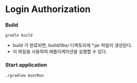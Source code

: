 # Login Authorization

### Build
```shell
gradle build
```
- build 가 완료되면, build/libs/ 디렉토리에 *.jar 파일이 생성된다.
- 이 파일을 사용하여 애플리케이션을 실행할 수 있다.

### Start application
```shell
./gradlew bootRun
````